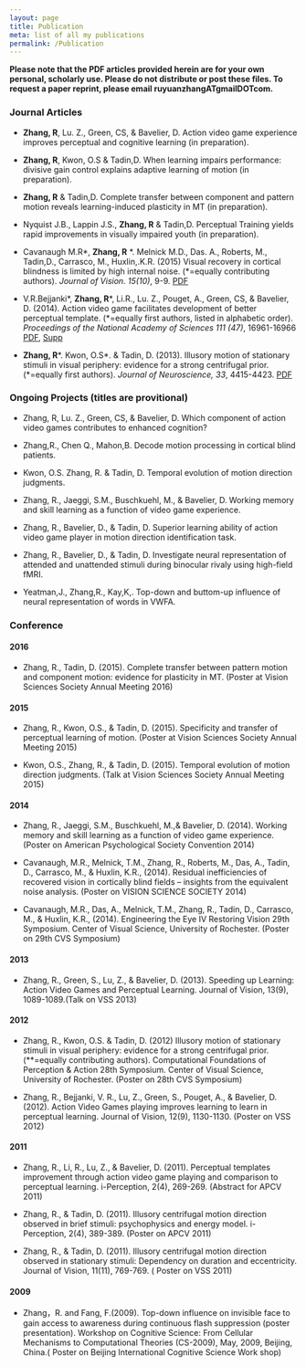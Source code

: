 ```yaml
---
layout: page
title: Publication
meta: list of all my publications
permalink: /Publication
---
```


**Please note that the PDF articles provided herein are for your own personal, scholarly use. Please do not distribute or post these files. To request a paper reprint, please email ruyuanzhangATgmailDOTcom.**


### Journal Articles

- **Zhang, R**, Lu. Z., Green, CS, & Bavelier, D. Action video game experience improves perceptual and cognitive learning (in preparation).

- **Zhang, R**, Kwon, O.S & Tadin,D. When learning impairs performance: divisive gain control explains adaptive learning of motion (in preparation).

- **Zhang, R** & Tadin,D. Complete transfer between component and pattern motion reveals learning-induced plasticity in MT (in preparation).

- Nyquist J.B., Lappin J.S., **Zhang, R** & Tadin,D. Perceptual Training yields rapid improvements in visually impaired youth (in preparation).

- Cavanaugh M.R\*, **Zhang, R** \*. Melnick M.D., Das. A., Roberts, M., Tadin,D., Carrasco, M., Huxlin,.K.R.  (2015) Visual recovery in cortical blindness is limited by high internal noise. (\*=equally contributing authors). *Journal of Vision. 15(10)*, 9-9. [PDF](http://ruyuanzhang.github.io/files/CavanaughZhang_JOV15.pdf) 

- V.R.Bejjanki\*, **Zhang, R**\*, Li.R., Lu. Z., Pouget, A., Green, CS, & Bavelier, D. (2014).  Action video game facilitates development of better perceptual template. (\*=equally first authors, listed in alphabetic order). *Proceedings of the National Academy of Sciences  111 (47)*, 16961-16966 [PDF](http://ruyuanzhang.github.io/files/BejjankiZhang_PNAS16.pdf), [Supp](http://ruyuanzhang.github.io/files/BejjankiZhang_PNAS16_supp.pdf)


- **Zhang, R**\*. Kwon, O.S\*. & Tadin, D. (2013). Illusory motion of stationary stimuli in visual periphery: evidence for a strong centrifugal prior. (\*=equally first authors). *Journal of Neuroscience, 33*, 4415-4423. [PDF](http://ruyuanzhang.github.io/files/ZhangKwonTadin_JN13.pdf)

### Ongoing Projects (titles are provitional)



- Zhang, R, Lu. Z., Green, CS, & Bavelier, D.   Which component of action video games contributes to enhanced cognition?

- Zhang,R., Chen Q., Mahon,B.  Decode motion processing in cortical blind patients.

- Kwon, O.S.  Zhang, R. & Tadin, D.   Temporal evolution of motion direction judgments.

- Zhang, R., Jaeggi, S.M., Buschkuehl, M., & Bavelier, D.   Working memory and skill learning as a function of video game experience.

- Zhang, R., Bavelier, D., & Tadin, D.  Superior learning ability of action video game player in motion direction identification task.

- Zhang, R., Bavelier, D., & Tadin, D.  Investigate neural representation of attended and unattended stimuli during binocular rivaly using high-field fMRI.

- Yeatman,J., Zhang,R., Kay,K,. Top-down and buttom-up influence of neural representation of words in VWFA.


### Conference

#### 2016
- Zhang, R., Tadin, D. (2015). Complete transfer between pattern motion and component motion: evidence for plasticity in MT. (Poster at Vision Sciences Society Annual Meeting 2016)


#### 2015
- Zhang, R., Kwon, O.S., & Tadin, D. (2015). Specificity and transfer of perceptual learning of motion. (Poster at Vision Sciences Society Annual Meeting 2015)

- Kwon, O.S., Zhang, R., & Tadin, D. (2015). Temporal evolution of motion direction judgments. (Talk at Vision Sciences Society Annual Meeting 2015)    

#### 2014
- Zhang, R., Jaeggi, S.M., Buschkuehl, M.,& Bavelier, D. (2014). Working memory and skill learning as a function of video game experience. (Poster on American Psychological Society Convention 2014)

- Cavanaugh, M.R., Melnick, T.M., Zhang, R., Roberts, M., Das, A., Tadin, D., Carrasco, M., & Huxlin, K.R., (2014). Residual inefficiencies of recovered vision in cortically blind fields – insights from the equivalent noise analysis. (Poster on VISION SCIENCE SOCIETY 2014)

- Cavanaugh, M.R., Das, A., Melnick, T.M., Zhang, R., Tadin, D., Carrasco, M., & Huxlin, K.R., (2014). Engineering the Eye IV Restoring Vision 29th Symposium. Center of Visual Science, University of Rochester. (Poster on 29th CVS Symposium)

#### 2013

- Zhang, R., Green, S., Lu, Z., & Bavelier, D. (2013). Speeding up Learning: Action Video Games and Perceptual Learning. Journal of Vision, 13(9), 1089-1089.(Talk on VSS 2013)

#### 2012

- Zhang, R., Kwon, O.S. & Tadin, D. (2012) Illusory motion of stationary stimuli in visual periphery: evidence for a strong centrifugal prior. (**=equally contributing authors). Computational Foundations of Perception & Action 28th Symposium. Center of Visual Science, University of Rochester. (Poster on 28th CVS Symposium)

- Zhang, R., Bejjanki, V. R., Lu, Z., Green, S., Pouget, A., & Bavelier, D. (2012). Action Video Games playing improves learning to learn in perceptual learning. Journal of Vision, 12(9), 1130-1130. (Poster on VSS 2012)

#### 2011

- Zhang, R., Li, R., Lu, Z., & Bavelier, D. (2011). Perceptual templates improvement through action video game playing and comparison to perceptual learning. i-Perception, 2(4), 269-269. (Abstract for APCV 2011)

- Zhang, R., & Tadin, D. (2011). Illusory centrifugal motion direction observed in brief stimuli: psychophysics and energy model. i-Perception, 2(4), 389-389. (Poster on APCV 2011)

- Zhang, R., & Tadin, D. (2011). Illusory centrifugal motion direction observed in stationary stimuli: Dependency on duration and eccentricity. Journal of Vision, 11(11), 769-769. ( Poster on VSS 2011)

#### 2009

- Zhang，R. and Fang, F.(2009). Top-down influence on invisible face to gain access to awareness during continuous flash suppression (poster presentation). Workshop on Cognitive Science: From Cellular Mechanisms to Computational Theories (CS-2009), May, 2009, Beijing, China.( Poster on Beijing International Cognitive Science Work shop)
